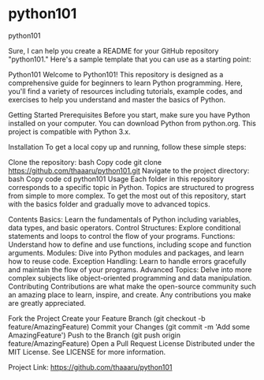 # python101
python101

Sure, I can help you create a README for your GitHub repository "python101." Here's a sample template that you can use as a starting point:

Python101
Welcome to Python101! This repository is designed as a comprehensive guide for beginners to learn Python programming. Here, you'll find a variety of resources including tutorials, example codes, and exercises to help you understand and master the basics of Python.

Getting Started
Prerequisites
Before you start, make sure you have Python installed on your computer. You can download Python from python.org. This project is compatible with Python 3.x.

Installation
To get a local copy up and running, follow these simple steps:

Clone the repository:
bash
Copy code
git clone https://github.com/thaaaru/python101.git
Navigate to the project directory:
bash
Copy code
cd python101
Usage
Each folder in this repository corresponds to a specific topic in Python. Topics are structured to progress from simple to more complex. To get the most out of this repository, start with the basics folder and gradually move to advanced topics.

Contents
Basics: Learn the fundamentals of Python including variables, data types, and basic operators.
Control Structures: Explore conditional statements and loops to control the flow of your programs.
Functions: Understand how to define and use functions, including scope and function arguments.
Modules: Dive into Python modules and packages, and learn how to reuse code.
Exception Handling: Learn to handle errors gracefully and maintain the flow of your programs.
Advanced Topics: Delve into more complex subjects like object-oriented programming and data manipulation.
Contributing
Contributions are what make the open-source community such an amazing place to learn, inspire, and create. Any contributions you make are greatly appreciated.

Fork the Project
Create your Feature Branch (git checkout -b feature/AmazingFeature)
Commit your Changes (git commit -m 'Add some AmazingFeature')
Push to the Branch (git push origin feature/AmazingFeature)
Open a Pull Request
License
Distributed under the MIT License. See LICENSE for more information.

Project Link: https://github.com/thaaaru/python101
